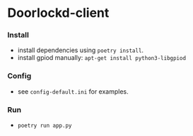 # Doorlockd-client

### Install

 - install dependencies using `poetry install`.
 - install gpiod manually: `apt-get install python3-libgpiod`

### Config
 - see `config-default.ini` for examples.

### Run
 - `poetry run app.py`